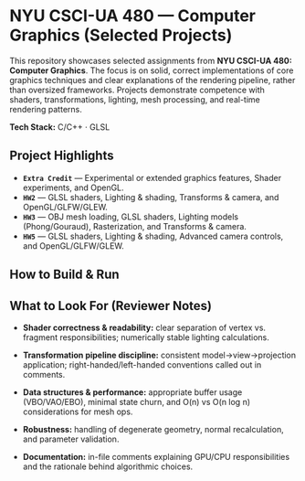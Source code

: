 # NYU CSCI-UA 480 — Computer Graphics (Selected Projects)

This repository showcases selected assignments from **NYU CSCI-UA 480: Computer Graphics**. 
The focus is on solid, correct implementations of core graphics techniques and clear explanations of the rendering pipeline, 
rather than oversized frameworks. Projects demonstrate competence with shaders, transformations, lighting, mesh processing, and real-time rendering patterns.

**Tech Stack:** C/C++ · GLSL

## Project Highlights
- **`Extra Credit`** — Experimental or extended graphics features, Shader experiments, and OpenGL.
- **`HW2`** — GLSL shaders, Lighting & shading, Transforms & camera, and OpenGL/GLFW/GLEW.
- **`HW3`** — OBJ mesh loading, GLSL shaders, Lighting models (Phong/Gouraud), Rasterization, and Transforms & camera.
- **`HW5`** — GLSL shaders, Lighting & shading, Advanced camera controls, and OpenGL/GLFW/GLEW.
## How to Build & Run

## What to Look For (Reviewer Notes)

- **Shader correctness & readability:** clear separation of vertex vs. fragment responsibilities; numerically stable lighting calculations.

- **Transformation pipeline discipline:** consistent model→view→projection application; right-handed/left-handed conventions called out in comments.

- **Data structures & performance:** appropriate buffer usage (VBO/VAO/EBO), minimal state churn, and O(n) vs O(n log n) considerations for mesh ops.

- **Robustness:** handling of degenerate geometry, normal recalculation, and parameter validation.

- **Documentation:** in-file comments explaining GPU/CPU responsibilities and the rationale behind algorithmic choices.
